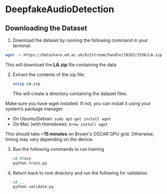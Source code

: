 # DeepfakeAudioDetection

## Downloading the Dataset 

1. Download the dataset by running the following command in your terminal:
```bash
wget -v https://datashare.ed.ac.uk/bitstream/handle/10283/3336/LA.zip
```

This will download the **LA.zip** file containing the data

2. Extract the contents of the zip file:
    ```bash
    unzip LA.zip
    ```

    This will create a directory containing the dataset files.

Make sure you have wget installed. If not, you can install it using your system’s package manager:
- On Ubuntu/Debian: `sudo apt-get install wget`
- On Mac (with Homebrew): `brew install wget`

This should take **~15 minutes** on Brown's OSCAR GPU grid. Otherwise, timing may vary depending on the device.

3. Run the following commands to run training
    ```bash
    cd train
    python train.py
    ```

4. Return back to root directory and run the following for validation
    ```bash
    cd ..
    python validate.py
    ```